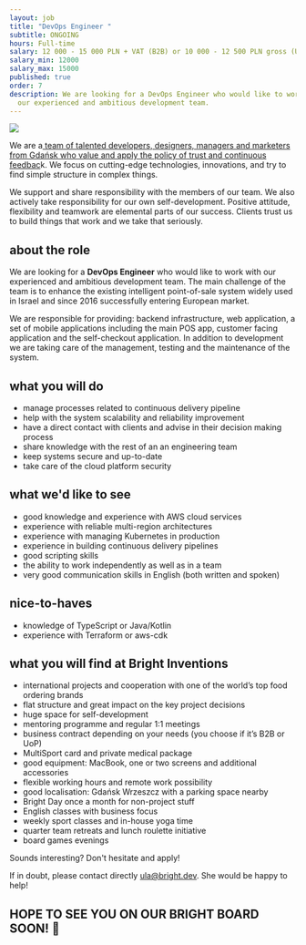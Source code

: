 ```yaml
---
layout: job
title: "DevOps Engineer "
subtitle: ONGOING
hours: Full-time
salary: 12 000 - 15 000 PLN + VAT (B2B) or 10 000 - 12 500 PLN gross (UoP)
salary_min: 12000
salary_max: 15000
published: true
order: 7
description: We are looking for a DevOps Engineer who would like to work with
  our experienced and ambitious development team.
---
```

![](/images/backendteam_bright-inventions.png)

We are a[ team of talented developers, designers, managers and marketers  from Gdańsk who value and apply the policy of trust and continuous feedbac](https://brightinventions.pl/about-us/team/)k. We focus on cutting-edge technologies, innovations, and try to find simple structure in complex things.

We support and share responsibility with the members of our team. We also actively take responsibility for our own self-development. Positive attitude, flexibility and teamwork are elemental parts of our success. Clients trust us to build things that work and we take that seriously.

## about the role

We are looking for a **DevOps Engineer** who would like to work with our experienced and ambitious development team. The main challenge of the team is to enhance the existing intelligent point-of-sale system widely used in Israel and since 2016 successfully entering European market. 

We are responsible for providing: backend infrastructure, web application, a set of mobile applications including the main POS app, customer facing application and the self-checkout application. In addition to development we are taking care of the management, testing and the maintenance of the system.

## what you will do

* manage processes related to continuous delivery pipeline
* help with the system scalability and reliability improvement
* have a direct contact with clients and advise in their decision making process
* share knowledge with the rest of an an engineering team
* keep systems secure and up-to-date
* take care of the cloud platform security

## what we'd like to see

* good knowledge and experience with AWS cloud services
* experience with reliable multi-region architectures
* experience with managing Kubernetes in production
* experience in building continuous delivery pipelines
* good scripting skills
* the ability to work independently as well as in a team
* very good communication skills in English (both written and spoken)

## nice-to-haves

* knowledge of TypeScript or Java/Kotlin
* experience with Terraform or aws-cdk

## what you will find at Bright Inventions

* international projects and cooperation with one of the world’s top food ordering brands
* flat structure and great impact on the key project decisions 
* huge space for self-development 
* mentoring programme and regular 1:1 meetings 
* business contract depending on your needs (you choose if it’s B2B or UoP)
* MultiSport card and private medical package
* good equipment: MacBook, one or two screens and additional accessories
* flexible working hours and remote work possibility 
* good localisation: Gdańsk Wrzeszcz with a parking space nearby
* Bright Day once a month for non-project stuff
* English classes with business focus 
* weekly sport classes and in-house yoga time 
* quarter team retreats and lunch roulette initiative 
* board games evenings


Sounds interesting? Don't hesitate and apply! 

If in doubt, please contact directly ula@bright.dev. She would be happy to help!

## HOPE TO SEE YOU ON OUR BRIGHT BOARD SOON! 🧡 
